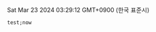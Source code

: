 <!--TIMELINE BEGIN tags='test;now'--><div class="timeline"></div><div class="timeline-rendered">Sat Mar 23 2024 03:29:12 GMT+0900 (한국 표준시)</div><!--TIMELINE END-->


```timeline
test;now
```

<!--TIMELINE END-->